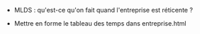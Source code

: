 - MLDS : qu'est-ce qu'on fait quand l'entreprise est réticente ?

- Mettre en forme le tableau des temps dans entreprise.html
